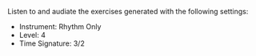 Listen to and audiate the exercises generated with the following settings:

- Instrument: Rhythm Only
- Level: 4
- Time Signature: 3/2